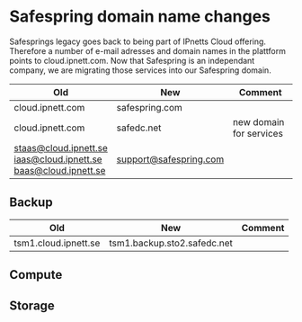 # Safespring domain name changes

Safesprings legacy goes back to being part of IPnetts Cloud offering. Therefore
a number of e-mail adresses and domain names in the plattform points to
cloud.ipnett.com. Now that Safespring is an independant company, we are migrating those services into our Safespring domain.

|Old|New|Comment|
|-|-|-|
|cloud.ipnett.com|safespring.com||
|cloud.ipnett.com|safedc.net|new domain for services|
|staas@cloud.ipnett.se<br>iaas@cloud.ipnett.se<br>baas@cloud.ipnett.se|support@safespring.com||

## Backup

|Old|New|Comment|
|-|-|-|
|tsm1.cloud.ipnett.se|tsm1.backup.sto2.safedc.net||

## Compute

## Storage


